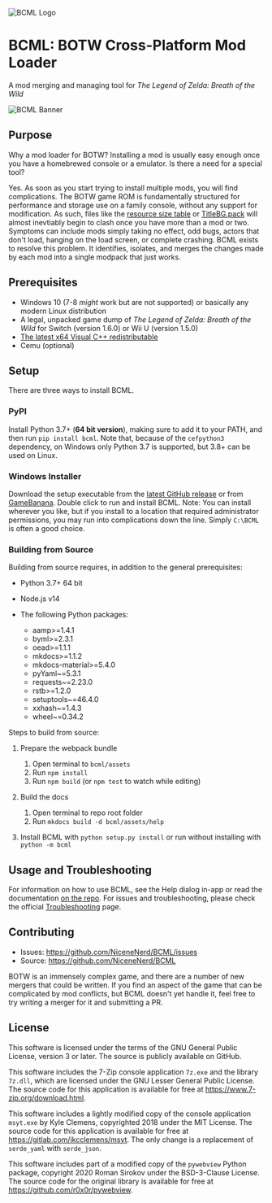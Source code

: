 ![BCML Logo](https://i.imgur.com/OiqKPx0.png)

# BCML: BOTW Cross-Platform Mod Loader

A mod merging and managing tool for _The Legend of Zelda: Breath of the Wild_

![BCML Banner](https://i.imgur.com/vmZanVl.png)

## Purpose

Why a mod loader for BOTW? Installing a mod is usually easy enough once you have a homebrewed
console or a emulator. Is there a need for a special tool?

Yes. As soon as you start trying to install multiple mods, you will find complications. The BOTW
game ROM is fundamentally structured for performance and storage use on a family console, without
any support for modification. As such, files like the
[resource size table](https://zeldamods.org/wiki/Resource_system) or
[TitleBG.pack](https://zeldamods.org/wiki/TitleBG.pack) will almost inevtiably begin to clash once
you have more than a mod or two. Symptoms can include mods simply taking no effect, odd bugs, actors
that don't load, hanging on the load screen, or complete crashing. BCML exists to resolve this
problem. It identifies, isolates, and merges the changes made by each mod into a single modpack that
just works.

## Prerequisites

- Windows 10 (7-8 _might_ work but are not supported) or basically any modern Linux distribution
- A legal, unpacked game dump of _The Legend of Zelda: Breath of the Wild_ for Switch (version
  1.6.0) or Wii U (version 1.5.0)
- [The latest x64 Visual C++ redistributable](https://support.microsoft.com/en-us/help/2977003/the-latest-supported-visual-c-downloads#section-2)
- Cemu (optional)

## Setup

There are three ways to install BCML.

### PyPI

Install Python 3.7+ (**64 bit version**), making sure to add it to your PATH, and then run
`pip install bcml`. Note that, because of the `cefpython3` dependency, on Windows only Python 3.7 is
supported, but 3.8+ can be used on Linux.

### Windows Installer

Download the setup executable from the
[latest GitHub release](https://github.com/NiceneNerd/BCML/releases/latest) or from
[GameBanana](https://gamebanana.com/tools/6624). Double click to run and install BCML. Note: You can
install wherever you like, but if you install to a location that required administrator permissions,
you may run into complications down the line. Simply `C:\BCML` is often a good choice.

### Building from Source

Building from source requires, in addition to the general prerequisites:

- Python 3.7+ 64 bit
- Node.js v14
- The following Python packages:

  - aamp>=1.4.1
  - byml>=2.3.1
  - oead>=1.1.1
  - mkdocs>=1.1.2
  - mkdocs-material>=5.4.0
  - pyYaml~=5.3.1
  - requests~=2.23.0
  - rstb>=1.2.0
  - setuptools~=46.4.0
  - xxhash~=1.4.3
  - wheel~=0.34.2

Steps to build from source:

1. Prepare the webpack bundle
    1. Open terminal to `bcml/assets`
    2. Run `npm install`
    3. Run `npm build` (or `npm test` to watch while editing)

2. Build the docs
    1. Open terminal to repo root folder
    2. Run `mkdocs build -d bcml/assets/help`

3. Install BCML with `python setup.py install` or run without installing with `python -m bcml`

## Usage and Troubleshooting

For information on how to use BCML, see the Help dialog in-app or read the documentation
[on the repo](https://github.com/NiceneNerd/BCML/tree/master/bcml/docs). For issues and
troubleshooting, please check the official
[Troubleshooting](https://github.com/NiceneNerd/BCML/wiki/Troubleshooting) page.

## Contributing

- Issues: <https://github.com/NiceneNerd/BCML/issues>
- Source: <https://github.com/NiceneNerd/BCML>

BOTW is an immensely complex game, and there are a number of new mergers that could be written. If
you find an aspect of the game that can be complicated by mod conflicts, but BCML doesn't yet handle
it, feel free to try writing a merger for it and submitting a PR.

## License

This software is licensed under the terms of the GNU General Public License, version 3 or later. The
source is publicly available on GitHub.

This software includes the 7-Zip console application `7z.exe` and the library `7z.dll`, which are
licensed under the GNU Lesser General Public License. The source code for this application is
available for free at <https://www.7-zip.org/download.html>.

This software includes a lightly modified copy of the console application `msyt.exe` by Kyle
Clemens, copyrighted 2018 under the MIT License. The source code for this application is available
for free at <https://gitlab.com/jkcclemens/msyt>. The only change is a replacement of `serde_yaml`
with `serde_json`.

This software includes part of a modified copy of the `pywebview` Python package, copyright 2020
Roman Sirokov under the BSD-3-Clause License. The source code for the original library is available
for free at <https://github.com/r0x0r/pywebview>.